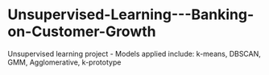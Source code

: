 # Unsupervised-Learning---Banking-on-Customer-Growth
Unsupervised learning project - Models applied include: k-means, DBSCAN, GMM, Agglomerative, k-prototype
